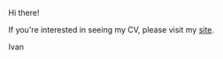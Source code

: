 Hi there!

<!-- I am currently employed by  [TripleTen](https://tripleten.com), where I work in the area of EdTech. -->

If you're interested in seeing my CV, please visit my [site](https://seroburomalinoviy.github.io).

Ivan

<!--
**seroburomalinoviy/seroburomalinoviy** is a ✨ _special_ ✨ repository because its `README.md` (this file) appears on your GitHub profile.

Here are some ideas to get you started:

- 🔭 I’m currently working on ...
- 🌱 I’m currently learning ...
- 👯 I’m looking to collaborate on ...
- 🤔 I’m looking for help with ...
- 💬 Ask me about ...
- 📫 How to reach me: ...
- 😄 Pronouns: ...
- ⚡ Fun fact: ...
-->
